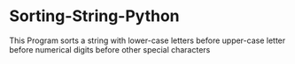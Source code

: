 # Sorting-String-Python
This Program sorts a string with lower-case letters before upper-case letter before numerical digits before other special characters
